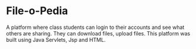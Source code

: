 # File-o-Pedia
A platform where class students can login to their accounts and see what others are sharing. They can download files, upload files. This platform was built using Java Servlets, Jsp and HTML.

